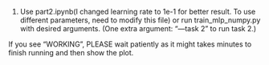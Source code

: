 1. Use part2.ipynb(I changed learning rate to 1e-1 for better result. To use different parameters, need to modify this file) or run train_mlp_numpy.py with desired arguments. (One extra argument: “—task 2”  to run task 2.)

If you see “WORKING”, PLEASE wait patiently as it might takes minutes to finish running and then show the plot. 
